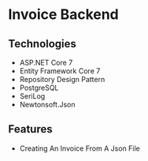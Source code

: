 # Invoice Backend

## Technologies
- ASP.NET Core 7
- Entity Framework Core 7
- Repository Design Pattern
- PostgreSQL
- SeriLog
- Newtonsoft.Json

## Features
- Creating An Invoice From A Json File

